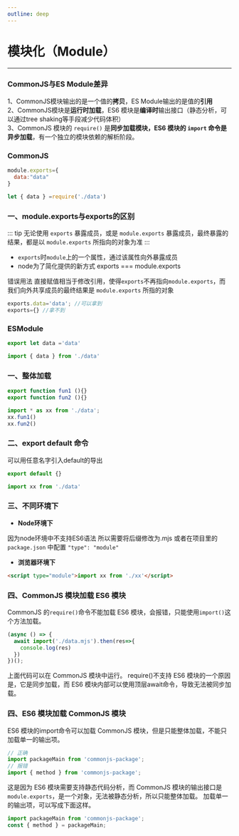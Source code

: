 ```yaml
---
outline: deep
---
```


# 模块化（Module）
---
### CommonJS与ES Module差异

1、CommonJS模块输出的是一个值的**拷贝**，ES Module输出的是值的**引用** <br/>
2、CommonJS模块是**运行时加载**，ES6 模块是**编译时**输出接口（静态分析，可以通过tree shaking等手段减少代码体积）<br/>
3、CommonJS 模块的 `require()` 是**同步加载模块，**ES6 模块的 `import` 命令是**异步加载**，有一个独立的模块依赖的解析阶段。

### CommonJS

```javascript
module.exports={
  data:"data"
}
```

```javascript
let { data } =require('./data')  
```

### 一、module.exports与exports的区别

::: tip
无论使用 `exports` 暴露成员，或是 `module.exports` 暴露成员，最终暴露的结果，都是以 `module.exports` 所指向的对象为准
:::



- `exports`时`module`上的一个属性，通过该属性向外暴露成员
- node为了简化提供的新方式 exports === module.exports

错误用法 
直接赋值相当于修改引用，使得`exports`不再指向`module.exports`，而我们向外共享成员的最终结果是 `module.exports` 所指的对象

```javascript
exports.data='data'; //可以拿到 
exports={} //拿不到
```

###  ESModule

```javascript
export let data ='data'
```

```javascript
import { data } from './data'
```

### 一、整体加载

```javascript
export function fun1 (){}
export function fun2 (){}
```

```javascript
import * as xx from './data';
xx.fun1()
xx.fun2()
```

### 二、export default 命令 

可以用任意名字引入default的导出

```javascript
export default {} 
```

```javascript
import xx from './data'
```

### 三、不同环境下

- **Node环境下**

因为node环境中不支持ES6语法 所以需要将后缀修改为.mjs
或者在项目里的`package.json` 中配置 `"type": "module"`

- **浏览器环境下**

```html
<script type="module">import xx from './xx'</script>
```

### 四、CommonJS 模块加载 ES6 模块

CommonJS 的`require()`命令不能加载 ES6 模块，会报错，只能使用`import()`这个方法加载。

```javascript
(async () => {
  await import('./data.mjs').then(res=>{
    console.log(res)  
  })
})();
```

上面代码可以在 CommonJS 模块中运行。
require()不支持 ES6 模块的一个原因是，它是同步加载，而 ES6 模块内部可以使用顶层await命令，导致无法被同步加载。

### 四、ES6 模块加载 CommonJS 模块

ES6 模块的import命令可以加载 CommonJS 模块，但是只能整体加载，不能只加载单一的输出项。

```javascript
// 正确
import packageMain from 'commonjs-package';
// 报错
import { method } from 'commonjs-package';
```

这是因为 ES6 模块需要支持静态代码分析，而 CommonJS 模块的输出接口是`module.exports`，是一个对象，无法被静态分析，所以只能整体加载。
加载单一的输出项，可以写成下面这样。

```javascript
import packageMain from 'commonjs-package';
const { method } = packageMain;
```